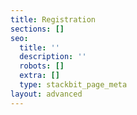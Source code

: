 ```yaml
---
title: Registration
sections: []
seo:
  title: ''
  description: ''
  robots: []
  extra: []
  type: stackbit_page_meta
layout: advanced
---
```

